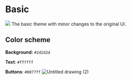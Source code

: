 # Basic
<img src="https://user-images.githubusercontent.com/96026994/174458662-9011887d-ea9c-42f5-ac5c-e418ac629e07.JPG">
The basic theme with minor changes to the original UI.

## Color scheme
**Background:** `#2d2d2d`
<br>

**Text**: `#ffffff`
<br>

**Buttons**: `#0077ff`
![Untitled drawing (2)](https://user-images.githubusercontent.com/96026994/170613337-8b8c63c2-ee40-44d6-be26-0830a785dfd2.png)
